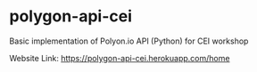 # polygon-api-cei

Basic implementation of Polyon.io API (Python) for CEI workshop

Website Link: https://polygon-api-cei.herokuapp.com/home
